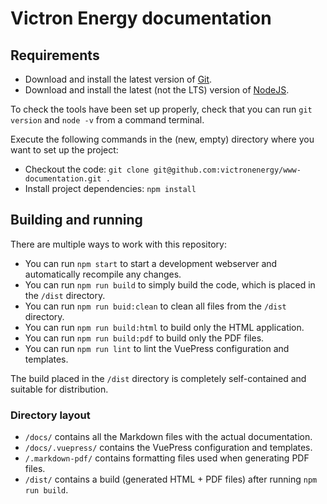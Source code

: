 # Victron Energy documentation

## Requirements
 - Download and install the latest version of [Git](https://git-scm.com/downloads/).
 - Download and install the latest (not the LTS) version of [NodeJS](https://nodejs.org/en/download/current/).

To check the tools have been set up properly, check that you can run `git version` and `node -v` from a command terminal.

Execute the following commands in the (new, empty) directory where you want to set up the project:

 - Checkout the code: `git clone git@github.com:victronenergy/www-documentation.git .`
 - Install project dependencies: `npm install`

## Building and running
There are multiple ways to work with this repository:

 - You can run `npm start` to start a development webserver and automatically recompile any changes.
 - You can run `npm run build` to simply build the code, which is placed in the `/dist` directory.
 - You can run `npm run buid:clean` to clean all files from the `/dist` directory.
 - You can run `npm run build:html` to build only the HTML application.
 - You can run `npm run build:pdf` to build only the PDF files.
 - You can run `npm run lint` to lint the VuePress configuration and templates.

The build placed in the `/dist` directory is completely self-contained and suitable for distribution.

### Directory layout
 - `/docs/` contains all the Markdown files with the actual documentation.
 - `/docs/.vuepress/` contains the VuePress configuration and templates.
 - `/.markdown-pdf/` contains formatting files used when generating PDF files.
 - `/dist/` contains a build (generated HTML + PDF files) after running `npm run build`.
